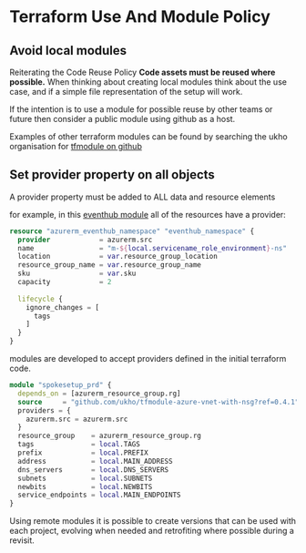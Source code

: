 # Terraform Use And Module Policy

## Avoid local modules

Reiterating the Code Reuse Policy **Code assets must be reused where possible.** When thinking about creating local modules think about the use case, and if a simple file representation of the setup will work.

If the intention is to use a module for possible reuse by other teams or future then consider a public module using github as a host.

Examples of other terraform modules can be found by searching the ukho organisation for [tfmodule on github](https://github.com/UKHO?q=tfmodule&type=all&language=&sort=)

## Set provider property on all objects

A provider property must be added to ALL data and resource elements

for example, in this [eventhub module](https://github.com/UKHO/tfmodule-azure-event-hub) all of the resources have a provider:

```terraform
resource "azurerm_eventhub_namespace" "eventhub_namespace" {
  provider            = azurerm.src
  name                = "m-${local.servicename_role_environment}-ns"
  location            = var.resource_group_location
  resource_group_name = var.resource_group_name
  sku                 = var.sku
  capacity            = 2
  
  lifecycle {
    ignore_changes = [
      tags
    ]
  }
}
```

modules are developed to accept providers defined in the initial terraform code.

```terraform
module "spokesetup_prd" {
  depends_on = [azurerm_resource_group.rg]
  source     = "github.com/ukho/tfmodule-azure-vnet-with-nsg?ref=0.4.1"
  providers = {
    azurerm.src = azurerm.src
  }
  resource_group    = azurerm_resource_group.rg
  tags              = local.TAGS
  prefix            = local.PREFIX
  address           = local.MAIN_ADDRESS
  dns_servers       = local.DNS_SERVERS
  subnets           = local.SUBNETS
  newbits           = local.NEWBITS
  service_endpoints = local.MAIN_ENDPOINTS
}
```

Using remote modules it is possible to create versions that can be used with each project, evolving when needed and retrofiting where possible during a revisit.
